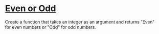 # [Even or Odd](https://www.codewars.com/kata/even-or-odd/train/csharp)
Create a function that takes an integer as an argument and returns "Even" for even numbers or "Odd" for odd numbers.